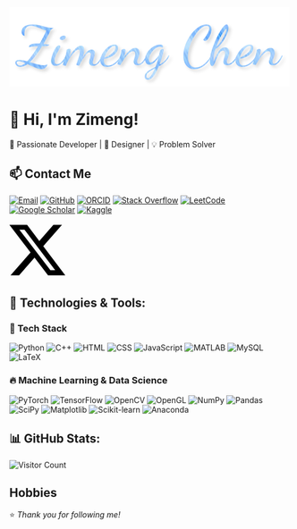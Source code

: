 ![Zimeng](https://github.com/Illuminate514/Illuminate514/blob/main/flamingtext_com-3306541664.png)

# 👋 Hi, I'm Zimeng!  
🚀 Passionate Developer | 🎨 Designer | 💡 Problem Solver  

## 📫 Contact Me
[![Email](https://img.shields.io/badge/-Email-D14836?style=for-the-badge&logo=Gmail&logoColor=white)](mailto:huashancimu6@gmail.com )
[![GitHub](https://img.shields.io/badge/-GitHub-000?style=for-the-badge&logo=GitHub)](https://github.com/Illuminate514)
[![ORCID](https://img.shields.io/badge/-ORCID-A6CE39?style=for-the-badge&logo=ORCID&logoColor=white)](https://orcid.org/my-orcid?orcid=0009-0000-5814-1584)
[![Stack Overflow](https://img.shields.io/badge/-Stack%20Overflow-F58025?style=for-the-badge&logo=Stack-Overflow&logoColor=white)](https://stackoverflow.com/users/your-id)
[![LeetCode](https://img.shields.io/badge/-LeetCode-FFA116?style=for-the-badge&logo=LeetCode&logoColor=black)](https://leetcode.com/your-profile)
[![Google Scholar](https://img.shields.io/badge/-Google%20Scholar-4285F4?style=for-the-badge&logo=Google-Scholar&logoColor=white)](https://scholar.google.com/citations?user=your-scholar-id)
[![Kaggle](https://img.shields.io/badge/-Kaggle-20BEFF?style=for-the-badge&logo=Kaggle&logoColor=white)](https://www.kaggle.com/your-kaggle-username)

<svg role="img" viewBox="0 0 24 24" xmlns="http://www.w3.org/2000/svg" width="100" height="100">
  <title>X</title>
  <path fill="black" d="M18.901 1.153h3.68l-8.04 9.19L24 22.846h-7.406l-5.8-7.584-6.638 7.584H.474l8.6-9.83L0 1.154h7.594l5.243 6.932ZM17.61 20.644h2.039L6.486 3.24H4.298Z"/>
</svg>





## 🔧 Technologies & Tools:
### 🚀 Tech Stack
![Python](https://img.shields.io/badge/-Python-3776AB?style=for-the-badge&logo=Python&logoColor=white)
![C++](https://img.shields.io/badge/-C++-00599C?style=for-the-badge&logo=C%2B%2B&logoColor=white)
![HTML](https://img.shields.io/badge/-HTML5-E34F26?style=for-the-badge&logo=HTML5&logoColor=white)
![CSS](https://img.shields.io/badge/-CSS3-1572B6?style=for-the-badge&logo=CSS3&logoColor=white)
![JavaScript](https://img.shields.io/badge/-JavaScript-F7DF1E?style=for-the-badge&logo=JavaScript&logoColor=black)
![MATLAB](https://img.shields.io/badge/-MATLAB-0076A8?style=for-the-badge&logo=MathWorks&logoColor=white)
![MySQL](https://img.shields.io/badge/-MySQL-4479A1?style=for-the-badge&logo=MySQL&logoColor=white)
![LaTeX](https://img.shields.io/badge/-LaTeX-008080?style=for-the-badge&logo=latex&logoColor=white)


### 🔥 Machine Learning & Data Science
![PyTorch](https://img.shields.io/badge/-PyTorch-EE4C2C?style=for-the-badge&logo=PyTorch&logoColor=white)
![TensorFlow](https://img.shields.io/badge/-TensorFlow-FF6F00?style=for-the-badge&logo=TensorFlow&logoColor=white)
![OpenCV](https://img.shields.io/badge/-OpenCV-5C3EE8?style=for-the-badge&logo=OpenCV&logoColor=white)
![OpenGL](https://img.shields.io/badge/-OpenGL-5586A4?style=for-the-badge&logo=opengl&logoColor=white)
![NumPy](https://img.shields.io/badge/-NumPy-013243?style=for-the-badge&logo=NumPy&logoColor=white)
![Pandas](https://img.shields.io/badge/-Pandas-150458?style=for-the-badge&logo=pandas&logoColor=white)
![SciPy](https://img.shields.io/badge/-SciPy-8CAAE6?style=for-the-badge&logo=scipy&logoColor=white)
![Matplotlib](https://img.shields.io/badge/-Matplotlib-11557C?style=for-the-badge&logo=Matplotlib&logoColor=white)
![Scikit-learn](https://img.shields.io/badge/-Scikit%20Learn-F7931E?style=for-the-badge&logo=scikit-learn&logoColor=white)
![Anaconda](https://img.shields.io/badge/-Anaconda-44A833?style=for-the-badge&logo=Anaconda&logoColor=white)


  
## 📊 GitHub Stats:
![Visitor Count](https://komarev.com/ghpvc/?username=Illuminate514&color=blue)

## Hobbies



⭐️ *Thank you for following me!*


